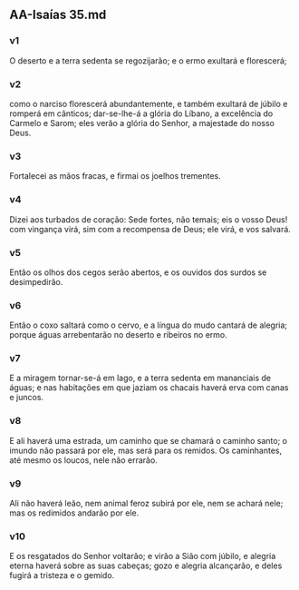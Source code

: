 ## AA-Isaías 35.md
### v1
 O deserto e a terra sedenta se regozijarão; e o ermo exultará e florescerá;
### v2
 como o narciso florescerá abundantemente, e também exultará de júbilo e romperá em cânticos; dar-se-lhe-á a glória do Líbano, a excelência do Carmelo e Sarom; eles verão a glória do Senhor, a majestade do nosso Deus.
### v3
 Fortalecei as mãos fracas, e firmai os joelhos trementes.
### v4
 Dizei aos turbados de coração: Sede fortes, não temais; eis o vosso Deus! com vingança virá, sim com a recompensa de Deus; ele virá, e vos salvará.
### v5
 Então os olhos dos cegos serão abertos, e os ouvidos dos surdos se desimpedirão.
### v6
 Então o coxo saltará como o cervo, e a língua do mudo cantará de alegria; porque águas arrebentarão no deserto e ribeiros no ermo.
### v7
 E a miragem tornar-se-á em lago, e a terra sedenta em mananciais de águas; e nas habitações em que jaziam os chacais haverá erva com canas e juncos.
### v8
 E ali haverá uma estrada, um caminho que se chamará o caminho santo; o imundo não passará por ele, mas será para os remidos. Os caminhantes, até mesmo os loucos, nele não errarão.
### v9
 Ali não haverá leão, nem animal feroz subirá por ele, nem se achará nele; mas os redimidos andarão por ele.
### v10
 E os resgatados do Senhor voltarão; e virão a Sião com júbilo, e alegria eterna haverá sobre as suas cabeças; gozo e alegria alcançarão, e deles fugirá a tristeza e o gemido.
